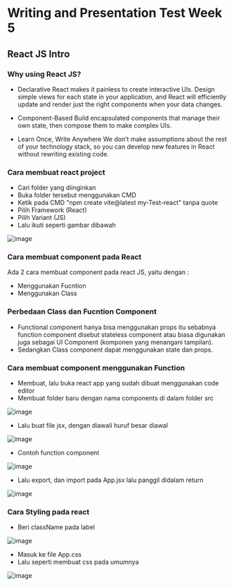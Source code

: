 # Writing and Presentation Test Week 5

## React JS Intro 

### Why using React JS?

- Declarative
React makes it painless to create interactive UIs. Design simple views for each state in your application, 
and React will efficiently update and render just the right components when your data changes.

- Component-Based
Build encapsulated components that manage their own state, then compose them to make complex UIs.

- Learn Once, Write Anywhere
We don’t make assumptions about the rest of your technology stack, so you can develop new features in React without rewriting existing code.

### Cara membuat react project

- Cari folder yang diinginkan
- Buka folder tersebut menggunakan CMD
- Ketik pada CMD "npm create vite@latest my-Test-react" tanpa quote
- Pilih Framework (React)
- Pilih Variant (JS)
- Lalu ikuti seperti gambar dibawah

![image](https://user-images.githubusercontent.com/80618060/198893989-3b0925ad-2fb1-46d5-a623-581b9a2f909c.png)


### Cara membuat component pada React 

Ada 2 cara membuat component pada react JS, yaitu dengan :

- Menggunakan Fucntion 
- Menggunakan Class

### Perbedaan Class dan Fucntion Component

- Functional component hanya bisa menggunakan props itu sebabnya function component disebut stateless component atau biasa digunakan juga sebagai UI Component (komponen yang menangani tampilan).
- Sedangkan Class component dapat menggunakan state dan props.

### Cara membuat component menggunakan Function 

- Membuat, lalu buka react app yang sudah dibuat menggunakan code editor
- Membuat folder baru dengan nama components di dalam folder src

![image](https://user-images.githubusercontent.com/80618060/198893286-f5465a54-c9c1-4b5e-b857-eb813c95d455.png)

- Lalu buat file jsx, dengan diawali huruf besar diawal

![image](https://user-images.githubusercontent.com/80618060/198893316-da769c2b-d534-4cb5-848c-ecc21b2395f9.png)

- Contoh function component 

![image](https://user-images.githubusercontent.com/80618060/198893345-719caf27-d5dc-4893-a425-863a4c62daed.png)

- Lalu export, dan import pada App.jsx lalu panggil didalam return

![image](https://user-images.githubusercontent.com/80618060/198893379-9800fe62-1202-49e0-b1fa-6bee98deac70.png)

### Cara Styling pada react

- Beri className pada label

![image](https://user-images.githubusercontent.com/80618060/198893636-ceba82a3-662a-444f-8214-5b96326a48e2.png)

- Masuk ke file App.css
- Lalu seperti membuat css pada umumnya 

![image](https://user-images.githubusercontent.com/80618060/198893655-4573b2ad-cff7-4dec-8920-a9228be5f325.png)


